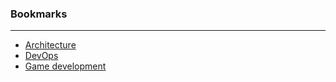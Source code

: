 ### Bookmarks

---

- [Architecture](./architecture.md)
- [DevOps](./devops.md)
- [Game development](./gamedevelopment.md)
